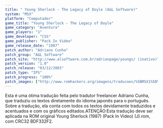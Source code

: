 ```yaml
---
title: " Young Sherlock - The Legacy of Doyle (A&L Software)"
system: "MSX"
platform: "Computador"
game_title: "Young Sherlock - The Legacy of Doyle"
game_category: "Aventura"
game_players: "1"
game_developer: "CSS"
game_publisher: "Pack In Video"
game_release_date: "1987"
patch_author: "Adriano Cunha"
patch_group: "A&L Software"
patch_site: "http://www.alsoftware.com.br/adrianpage/youngs/ (inativo)"
patch_version: "1.0"
patch_release: "03/12/2003"
patch_type: "IPS"
patch_progress: "100%"
patch_images: ["http://www.romhackers.org/imagens/traducoes/%5BMSX1%5D%20Young%20Sherlock%20-%20The%20Legacy%20of%20Doyle%20-%20Adriano%20Cunha%20-%201.png","http://www.romhackers.org/imagens/traducoes/%5BMSX1%5D%20Young%20Sherlock%20-%20The%20Legacy%20of%20Doyle%20-%20Adriano%20Cunha%20-%202.png","http://www.romhackers.org/imagens/traducoes/%5BMSX1%5D%20Young%20Sherlock%20-%20The%20Legacy%20of%20Doyle%20-%20Adriano%20Cunha%20-%203.png"]
---
```

Esta é uma ótima tradução feita pelo tradutor freelancer Adriano Cunha, que traduziu os textos diretamente do idioma japonês para o português. Sobre a tradução, ela conta com todos os textos devidamente traduzidos e acentuados e com os gráficos editados.ATENÇÃO:Esta tradução deve ser aplicada na ROM original Young Sherlock (1987) (Pack In Video) (J).rom, com CRC32 BDF332F2.